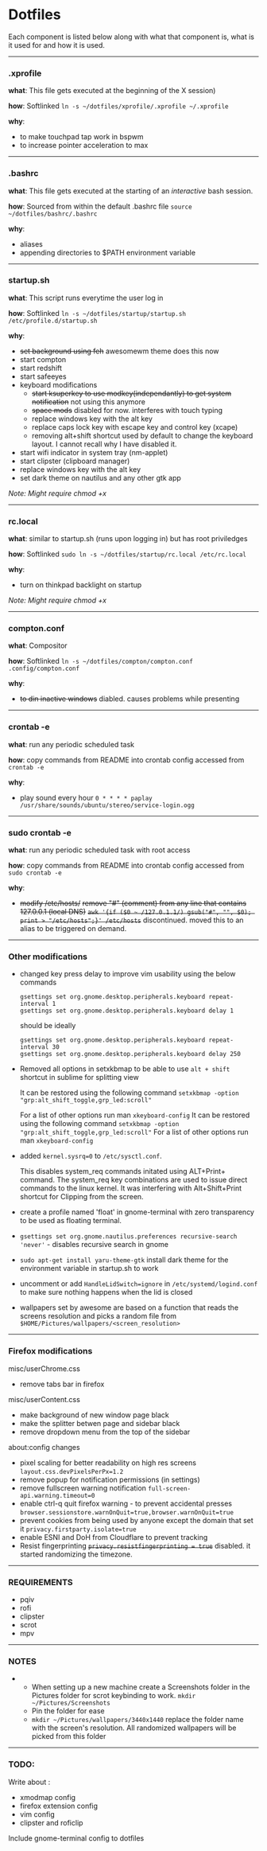 
# Dotfiles
Each component is listed below along with what that component is, what is it used for and how it is used.

---
### .xprofile

**what**: This file gets executed at the beginning of the X session)

**how**: Softlinked `ln -s ~/dotfiles/xprofile/.xprofile ~/.xprofile`

**why**:
- to make touchpad tap work in bspwm
- to increase pointer acceleration to max
---
### .bashrc
**what**: This file gets executed at the starting of an *interactive* bash session.

**how**: Sourced from within the default .bashrc file `source ~/dotfiles/bashrc/.bashrc`

**why**:
- aliases
- appending directories to $PATH environment variable
---

### startup.sh 

**what**: This script runs everytime the user log in

**how**: Softlinked `ln -s ~/dotfiles/startup/startup.sh /etc/profile.d/startup.sh`

**why**:
- ~~set background using feh~~ awesomewm theme does this now
- start compton
- start redshift
- start safeeyes
- keyboard modifications
  - ~~start ksuperkey to use modkey(independantly) to get system notification~~ not using this anymore
  - ~~space mods~~ disabled for now. interferes with touch typing
  - replace windows key with the alt key
  - replace caps lock key with escape key and control key (xcape)
  - removing alt+shift shortcut used by default to change the keyboard layout. I cannot recall why I have disabled it.
- start wifi indicator in system tray (nm-applet)
- start clipster (clipboard manager)
- replace windows key with the alt key
- set dark theme on nautilus and any other gtk app

*Note: Might require chmod +x* 

---
### rc.local 

**what**: similar to startup.sh (runs upon logging in) but has root priviledges

**how**: Softlinked `sudo ln -s ~/dotfiles/startup/rc.local /etc/rc.local`

**why**:
- turn on thinkpad backlight on startup

*Note: Might require chmod +x* 

---

### compton.conf

**what**: Compositor

**how**: Softlinked `ln -s ~/dotfiles/compton/compton.conf .config/compton.conf`

**why**: 
- ~~to din inactive windows~~ diabled. causes problems while presenting
---

### crontab -e

**what**: run any periodic scheduled task

**how**: copy commands from README into crontab config accessed from `crontab -e`

**why**:
- play sound every hour
  `0 * * * * paplay /usr/share/sounds/ubuntu/stereo/service-login.ogg`
---
### sudo crontab -e

**what**: run any periodic scheduled task with root access

**how**: copy commands from README into crontab config accessed from `sudo crontab -e`

**why**: 
- ~~modify /etc/hosts/~~
  ~~remove "#" (comment) from any line that contains 127.0.0.1 (local DNS)~~
  ~~`awk '{if ($0 ~ /127.0.1.1/) gsub("#", "", $0); print > "/etc/hosts";}' /etc/hosts`~~
  discontinued. moved this to an alias to be triggered on demand.
---
### Other modifications

- changed key press delay to improve vim usability using the below commands
  ```
  gsettings set org.gnome.desktop.peripherals.keyboard repeat-interval 1
  gsettings set org.gnome.desktop.peripherals.keyboard delay 1
  ```
   should be ideally
  ```
  gsettings set org.gnome.desktop.peripherals.keyboard repeat-interval 30
  gsettings set org.gnome.desktop.peripherals.keyboard delay 250
  ```
- Removed all options in setxkbmap to be able to use `alt + shift ` shortcut in sublime for splitting view

  It can be restored using the following command
  `setxkbmap -option "grp:alt_shift_toggle,grp_led:scroll"`
  
  For a list of other options run man `xkeyboard-config`
  It can be restored using the following command `setxkbmap -option "grp:alt_shift_toggle,grp_led:scroll"`
  For a list of other options run man `xkeyboard-config`
- added `kernel.sysrq=0` to `/etc/sysctl.conf`.

  This disables system_req commands initated using ALT+Print+<key> command. The system_req key combinations are used to issue direct commands to the linux kernel. It was interfering with Alt+Shift+Print shortcut for Clipping from the screen.
- create a profile named 'float' in gnome-terminal with zero transparency to be used as floating terminal.
- `gsettings set org.gnome.nautilus.preferences recursive-search
  'never'` - disables recursive search in gnome
- `sudo apt-get install yaru-theme-gtk`
  install dark theme for the environment variable in startup.sh to work
- uncomment or add `HandleLidSwitch=ignore` in
  `/etc/systemd/logind.conf` to make sure nothing happens when the lid
is closed
- wallpapers set by awesome are based on a function that reads the
  screens resolution and picks a random file from
`$HOME/Pictures/wallpapers/<screen_resolution>`
---

### Firefox modifications

misc/userChrome.css
- remove tabs bar in firefox

misc/userContent.css
- make background of new window page black
- make the splitter betwen page and sidebar black
- remove dropdown menu from the top of the sidebar

about:config changes
- pixel scaling for better readability on high res screens `layout.css.devPixelsPerPx=1.2`
- remove popup for notification permissions  (in settings)
- remove fullscreen warning notification `full-screen-api.warning.timeout=0`
- enable ctrl-q quit firefox warning - to prevent accidental presses `browser.sessionstore.warnOnQuit=true,browser.warnOnQuit=true`
- prevent cookies from being used by anyone except the domain that set it `privacy.firstparty.isolate=true` 
- enable ESNI and DoH from Cloudflare to prevent tracking
- Resist fingerprinting ~~`privacy.resistfingerprinting = true`~~ disabled. it started randomizing the timezone.
---

### REQUIREMENTS
- pqiv
- rofi
- clipster
- scrot
- mpv
---
### NOTES

-
  - When setting up a new machine create a Screenshots folder in the Pictures folder for scrot keybinding to work. `mkdir ~/Pictures/Screenshots`
  - Pin the folder for ease
  - `mkdir ~/Pictures/wallpapers/3440x1440` replace the folder name with
    the screen's resolution. All randomized wallpapers will be picked
    from this folder
 ---
### TODO:

Write about :
- xmodmap config
- firefox extension config
- vim config
- clipster and roficlip

Include gnome-terminal config to dotfiles

